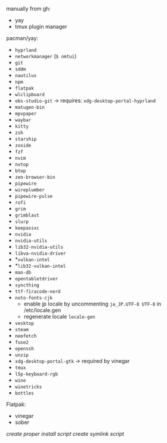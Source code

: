 manually from gh:
- yay
- tmux plugin manager

pacman/yay:
- `hyprland`
- `networkmanager` (`$ nmtui`)
- `git`
- `sddm`
- `nautilus`
- `npm`
- `flatpak`
- `wlclipboard`
- `obs-studio-git` -> requires: `xdg-desktop-portal-hyprland`
- `matugen-bin`
- `mpvpaper`
- `waybar`
- `kitty`
- `zsh`
- `starship`
- `zoxide`
- `fzf`
- `nvim`
- `nvtop`
- `btop`
- `zen-browser-bin`
- `pipewire`
- `wireplumber`
- `pipewire-pulse`
- `rofi`
- `grim`
- `grimblast`
- `slurp`
- `keepassxc`
- `nvidia`
- `nvidia-utils`
- `lib32-nvidia-utils`
- `libva-nvidia-driver`
- *`vulkan-intel`
- *`lib32-vulkan-intel`
- `man-db`
- `opentabletdriver`
- `syncthing`
- `ttf-firacode-nerd`
- `noto-fonts-cjk`
    - enable jp locale by uncommenting `ja_JP.UTF-8 UTF-8` in /etc/locale.gen
    - regenerate locale `locale-gen`
- `vesktop`
- `steam`
- `neofetch`
- `fuse2`
- `openssh`
- `unzip`
- `xdg-desktop-portal-gtk` -> required by vinegar
- `tmux`
- `l5p-keyboard-rgb`
- `wine`
- `winetricks`
- `bottles`

Flatpak:
- vinegar
- sober

*create proper install script*
*create symlink script*
